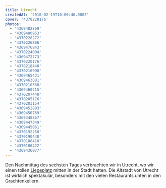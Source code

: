 ```yaml
---
title: Utrecht
createdAt: '2010-02-19T10:00:46.000Z'
cover: '4370220176'
photos:
  - '4369482869'
  - '4369480953'
  - '4370228272'
  - '4370226806'
  - '4369476843'
  - '4370224004'
  - '4369472773'
  - '4370220176'
  - '4370218440'
  - '4370216908'
  - '4369465431'
  - '4369463081'
  - '4370210368'
  - '4369460215'
  - '4370207448'
  - '4370205176'
  - '4370203154'
  - '4369452893'
  - '4369450769'
  - '4369448867'
  - '4369447349'
  - '4369445061'
  - '4370192250'
  - '4370190440'
  - '4370188410'
  - '4370186422'
  - '4369436077'
---
```


Den Nachmittag des sechsten Tages verbrachten wir in Utrecht, wo wir einen tollen [Liegeplatz](http://maps.google.de/maps?f=q&source=s_q&hl=de&geocode=&q=Catharijnesingel,+Utrecht,+Nederland&sll=52.084563,5.119554&sspn=0.005934,0.016512&ie=UTF8&hq=&hnear=Catharijnesingel,+Utrecht,+Niederlande&ll=52.086679,5.117226&spn=0.023733,0.066047&t=h&z=15) mitten in der Stadt hatten. Die Altstadt von Utrecht ist wirklich spektakulär, besonders mit den vielen Restaurants unten in den Grachtenkellern.